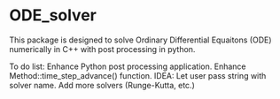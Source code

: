# ODE_solver
This package is designed to solve Ordinary Differential Equaitons (ODE) numerically in C++ with post processing in python. 

To do list:
Enhance Python post processing application.
Enhance Method::time_step_advance() function. IDEA: Let user pass string with solver name. Add more solvers (Runge-Kutta, etc.)
